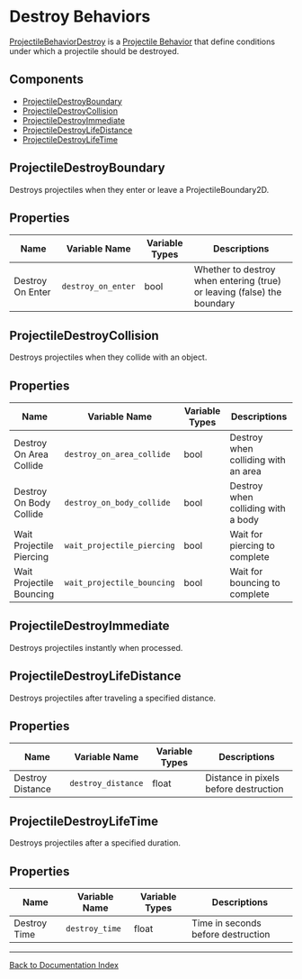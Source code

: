 # Destroy Behaviors

[ProjectileBehaviorDestroy](manual/destroy_behaviors.md) is a [Projectile Behavior](manual/projectile_behaviors_overview.md) that define conditions under which a projectile should be destroyed.

## Components
- [ProjectileDestroyBoundary](#projectiledestroyboundary)
- [ProjectileDestroyCollision](#projectiledestroycollision)
- [ProjectileDestroyImmediate](#projectiledestroyimmediate)
- [ProjectileDestroyLifeDistance](#projectiledestroylifedistance)
- [ProjectileDestroyLifeTime](#projectiledestroylifetime)

## ProjectileDestroyBoundary
Destroys projectiles when they enter or leave a ProjectileBoundary2D.
## Properties

| Name | Variable Name | Variable Types | Descriptions |
|------|---------------|----------------|--------------|
| Destroy On Enter | `destroy_on_enter` | bool | Whether to destroy when entering (true) or leaving (false) the boundary |
## ProjectileDestroyCollision
Destroys projectiles when they collide with an object.
## Properties

| Name | Variable Name | Variable Types | Descriptions |
|------|---------------|----------------|--------------|
| Destroy On Area Collide | `destroy_on_area_collide` | bool | Destroy when colliding with an area |
| Destroy On Body Collide | `destroy_on_body_collide` | bool | Destroy when colliding with a body |
| Wait Projectile Piercing | `wait_projectile_piercing` | bool | Wait for piercing to complete |
| Wait Projectile Bouncing | `wait_projectile_bouncing` | bool | Wait for bouncing to complete |
## ProjectileDestroyImmediate
Destroys projectiles instantly when processed.
## ProjectileDestroyLifeDistance
Destroys projectiles after traveling a specified distance.
## Properties

| Name | Variable Name | Variable Types | Descriptions |
|------|---------------|----------------|--------------|
| Destroy Distance | `destroy_distance` | float | Distance in pixels before destruction |
## ProjectileDestroyLifeTime
Destroys projectiles after a specified duration.
## Properties

| Name | Variable Name | Variable Types | Descriptions |
|------|---------------|----------------|--------------|
| Destroy Time | `destroy_time` | float | Time in seconds before destruction |
---
[Back to Documentation Index](_sidebar.md)
